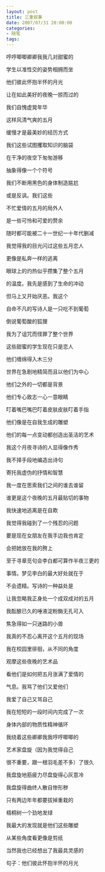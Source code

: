 ```yaml
---
layout: post
title: 三重叙事
date: 2007/07/31 20:00:00
categories: 
- 随笔
tags: 
---
```


哼哼唧唧卿卿我我几对甜蜜的

学生以准性交的姿势相拥而坐

他们彼此怀抱半怀的月光

让在如此美好的夜晚一掠而过的

我们自愧虚晃年华

这样风清气爽的五月

缓慢才是最美妙的经历方式

我们这些试图攫取知识的脑袋

在干净的夜空下匆匆游移

抽象得像一个个符号

我们不断用黑色的身体制造尴尬

或是反讽。我们这些

不忙爱情的五月的局外人

是一些可怜和可爱的赘余

随时都可能被二十一世纪一十年代删减

我觉得我的目光闪过这些五月恋人

更像是私奔一样的逃离

眼球上的灼热似乎攒集了整个五月

的温度。我先是感到了生命的冲动

但马上又开始厌恶。我这个

自命不凡的写诗人是一只吃不到葡萄

倒说葡萄酸的狐狸

我为了诅咒而怪罪了整个世界

这些甜蜜的学生现在只是恋人

他们缠绵得入木三分

世界在急剧地精简而且以他们为中心

他们之外的一切都是背景

他们专心致志一心一意眼睛

叮着嘴巴嘴巴叮着皮肤皮肤叮着手指

他们像是在自我生成的雕塑

他们的每一点变动都创造出圣洁的艺术

我这个月夜寻诗的人显得像作秀

我不择手段地编造出诗句

寄托我虚伪的抒情和智慧

我一度在思索我们之间的谁去谁留

谁更是这个夜晚的五月最贴切的事物

我快速地逃离是在自欺

我觉得我碰到了一个残忍的问题

要是现在女朋友在我手边我也肯定

会把她放在我的胯上

至于寻章觅句会李白都可算作半夜三更的

事情。梦见李白的最大好处就在于

不会遗精。写诗的一种益处是

让我忽略我正身处一个成双成对的五月

>

我酝酿已久的唾液淀粉酶无孔可入

焦急得如一只迷路的小兽

我真的不忍心离开这个五月的现场

我在校园里徘徊，从不同的角度

观摩这些夜晚的艺术品

看他们是如何把五月涨满了爱情的

气息。我骂了他们又爱他们

我爱了自己又骂自己

我在短短的一段时间内完成了一次

身体内部的物质性精神循环

我绕着这些卿卿我我哼哼唧唧的

艺术家盘旋（因为我觉得自己

很不重要，跟一根羽毛差不多）了很久

我盘旋地筋疲力尽盘旋得心灰意冷

我盘旋得曲终人散自惨形秽

只有两边年年都要拔掉重栽的

梧桐树一个劲地发绿

我最大的发现就是他们这些雕塑

从某些角度看更像是剪纸

当然我也已经想出了我最具灵感的

句子：他们彼此怀抱半怀的月光
